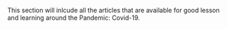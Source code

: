 This section will inlcude all the articles that are available for good lesson and learning around the Pandemic: Covid-19.


